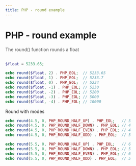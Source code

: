 ```yaml
---
title: PHP - round example
---
```


<h1 class="header">PHP - round example</h1>

<div style="color:#555;margin-bottom:30px;">
    The round() function rounds a float
</div>



```php
$float = 5233.65;

echo round($float, 2) . PHP_EOL;  // 5233.65
echo round($float, 1) . PHP_EOL;  // 5233.7
echo round($float, 0) . PHP_EOL;  // 5234
echo round($float, -1) . PHP_EOL; // 5230
echo round($float, -2) . PHP_EOL; // 5200
echo round($float, -3) . PHP_EOL; // 5000
echo round($float, -4) . PHP_EOL; // 10000
```


Round with modes
```php
echo round(4.5, 0, PHP_ROUND_HALF_UP) . PHP_EOL;   // 5
echo round(4.5, 0, PHP_ROUND_HALF_DOWN) . PHP_EOL; // 4
echo round(4.5, 0, PHP_ROUND_HALF_EVEN) . PHP_EOL; // 4
echo round(4.5, 0, PHP_ROUND_HALF_ODD) . PHP_EOL;  // 5

echo round(5.5, 0, PHP_ROUND_HALF_UP) . PHP_EOL;   // 6
echo round(5.5, 0, PHP_ROUND_HALF_DOWN) . PHP_EOL; // 5
echo round(5.5, 0, PHP_ROUND_HALF_EVEN) . PHP_EOL; // 6
echo round(5.5, 0, PHP_ROUND_HALF_ODD) . PHP_EOL;  // 5
```